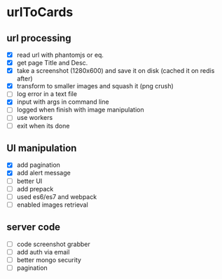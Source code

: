 urlToCards
==========

## url processing #

- [X] read url with phantomjs or eq.
- [X] get page Title and Desc.
- [X] take a screenshot (1280x600) and save it on disk (cached it on redis after)
- [X] transform to smaller images and squash it (png crush)
- [ ] log error in a text file
- [X] input with args in command line
- [ ] logged when finish with image manipulation
- [ ] use workers
- [ ] exit when its done

## UI manipulation ##

- [X] add pagination
- [X] add alert message
- [ ] better UI
- [ ] add prepack
- [ ] used es6/es7 and webpack
- [ ] enabled images retrieval

## server code ##

- [ ] code screenshot grabber
- [ ] add auth via email
- [ ] better mongo security
- [ ] pagination
